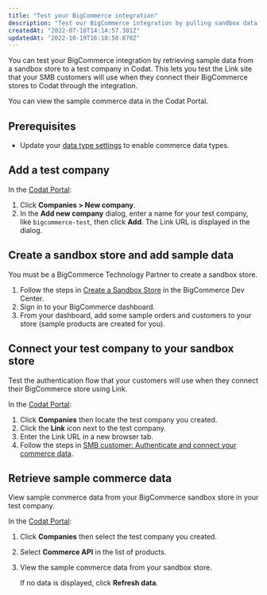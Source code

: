 ```yaml
---
title: "Test your BigCommerce integration"
description: "Test our BigCommerce integration by pulling sandbox data to a test Company"
createdAt: "2022-07-18T14:14:57.301Z"
updatedAt: "2022-10-19T16:18:50.870Z"
---
```


You can test your BigCommerce integration by retrieving sample data from a sandbox store to a test company in Codat. This lets you test the Link site that your SMB customers will use when they connect their BigCommerce stores to Codat through the integration.

You can view the sample commerce data in the Codat Portal.

## Prerequisites

- Update your [data type settings](https://docs.codat.io/docs/commerce-sync-settings) to enable commerce data types.

## Add a test company

In the <a className="external" href="https://app.codat.io" target="_blank">Codat Portal</a>:

1. Click **Companies > New company**.
1. In the **Add new company** dialog, enter a name for your test company, like `bigcommerce-test`, then click **Add**. The Link URL is displayed in the dialog.

## Create a sandbox store and add sample data

You must be a BigCommerce Technology Partner to create a sandbox store.

1. Follow the steps in <a className="external" href="https://developer.bigcommerce.com/docs/ZG9jOjM4MzMyNTE-create-a-sandbox-store" target="_blank">Create a Sandbox Store</a> in the BigCommerce Dev Center.
1. Sign in to your BigCommerce dashboard.
1. From your dashboard, add some sample orders and customers to your store (sample products are created for you).

## Connect your test company to your sandbox store

Test the authentication flow that your customers will use when they connect their BigCommerce store using Link.

In the <a className="external" href="https://app.codat.io" target="_blank">Codat Portal</a>:

1. Click **Companies** then locate the test company you created.
2. Click the **Link** icon next to the test company.
3. Enter the Link URL in a new browser tab.
4. Follow the steps in [SMB customer: Authenticate and connect your commerce data](https://docs.codat.io/docs/commerce-bigcommerce-setup#smb-customer-authenticate-and-connect-your-commerce-data).

## Retrieve sample commerce data

View sample commerce data from your BigCommerce sandbox store in your test company.

In the <a className="external" href="https://app.codat.io" target="_blank">Codat Portal</a>:

1. Click **Companies** then select the test company you created.
2. Select **Commerce API** in the list of products.
3. View the sample commerce data from your sandbox store.

   If no data is displayed, click **Refresh data**.
